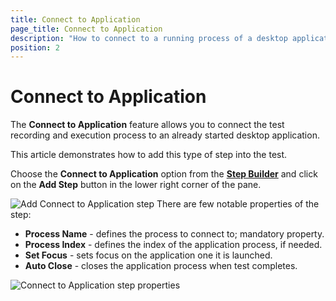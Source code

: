 ```yaml
---
title: Connect to Application
page_title: Connect to Application
description: "How to connect to a running process of a desktop application in Test Studio Desktop test? Can use an already started application to connect to and continue recording steps in the desktop test>"
position: 2
---
```

# Connect to Application

The __Connect to Application__ feature allows you to connect the test recording and execution process to an already started desktop application.

This article demonstrates how to add this type of step into the test.

Choose the __Connect to Application__ option from the <a href="/features/custom-steps/overview" target="_blank">__Step Builder__</a> and click on the __Add Step__ button in the lower right corner of the pane.

![Add Connect to Application step][1]
There are few notable properties of the step:

- __Process Name__ - defines the process to connect to; mandatory property.
- __Process Index__ - defines the index of the application process, if needed.
- __Set Focus__ - sets focus on the application one it is launched.
- __Auto Close__ - closes the application process when test completes.

![Connect to Application step properties][2]

[1]: /img/features/custom-steps/connect-to-app/step-builder-connec-app.png
[2]: /img/features/custom-steps/connect-to-app/extended-menu-connect-app.png
